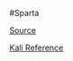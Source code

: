 #Sparta

[Source](https://github.com/SECFORCE/sparta)

[Kali Reference](https://tools.kali.org/information-gathering/sparta)